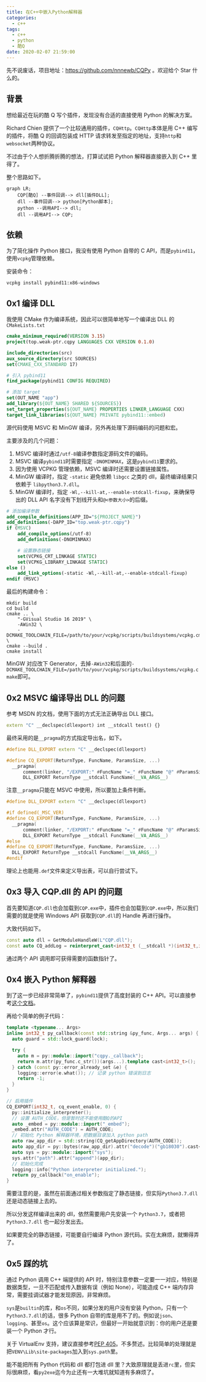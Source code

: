 ```yaml
---
title: 在C++中嵌入Python解释器
categories:
  - c++
tags:
  - c++
  - python
  - 酷Q
date: 2020-02-07 21:59:00
---
```


先不说废话，项目地址：https://github.com/nnnewb/CQPy 。欢迎给个 Star 什么的。

## 背景

想给最近在玩的酷 Q 写个插件，发现没有合适的直接使用 Python 的解决方案。

Richard Chien 提供了一个比较通用的插件，`CQHttp`。`CQHttp`本体是用 C++ 编写的插件，将酷 Q 的回调包装成 HTTP 请求转发至指定的地址，支持`http`和`websocket`两种协议。

不过由于个人想折腾折腾的想法，打算试试把 Python 解释器直接嵌入到 C++ 里得了。

<!-- more -->

整个思路如下。

```mermaid
graph LR;
    CQP[酷Q] --事件回调--> dll[插件DLL];
    dll --事件回调--> python[Python脚本];
    python --调用API--> dll;
    dll --调用API--> CQP;
```

## 依赖

为了简化操作 Python 接口，我没有使用 Python 自带的 C API，而是`pybind11`，使用`vcpkg`管理依赖。

安装命令：

```batch
vcpkg install pybind11:x86-windows
```

## 0x1 编译 DLL

我使用 CMake 作为编译系统，因此可以很简单地写一个编译出 DLL 的 `CMakeLists.txt`

```cmake
cmake_minimum_required(VERSION 3.15)
project(top.weak-ptr.cqpy LANGUAGES CXX VERSION 0.1.0)

include_directories(src)
aux_source_directory(src SOURCES)
set(CMAKE_CXX_STANDARD 17)

# 引入 pybind11
find_package(pybind11 CONFIG REQUIRED)

# 添加 target
set(OUT_NAME "app")
add_library(${OUT_NAME} SHARED ${SOURCES})
set_target_properties(${OUT_NAME} PROPERTIES LINKER_LANGUAGE CXX)
target_link_libraries(${OUT_NAME} PRIVATE pybind11::embed)
```

源代码使用 MSVC 和 MinGW 编译，另外再处理下源码编码的问题和宏。

主要涉及的几个问题：

1. MSVC 编译时通过`/utf-8`编译参数指定源码文件的编码。
2. MSVC 编译`pybind11`时需要指定 `-DNOMINMAX`，这是`pybind11`要求的。
3. 因为使用 VCPKG 管理依赖，MSVC 编译时还需要设置链接属性。
4. MinGW 编译时，指定 `-static` 避免依赖 `libgcc` 之类的 dll，最终编译结果只依赖于 `libpython3.7.dll`。
5. MinGW 编译时，指定 `-Wl,--kill-at,--enable-stdcall-fixup`，来确保导出的 DLL API 名字没有下划线开头和`@<参数大小>`的后缀。

```cmake
# 添加编译参数
add_compile_definitions(APP_ID="${PROJECT_NAME}")
add_definitions(-DAPP_ID="top.weak-ptr.cqpy")
if (MSVC)
    add_compile_options(/utf-8)
    add_definitions(-DNOMINMAX)

    # 设置静态链接
    set(VCPKG_CRT_LINKAGE STATIC)
    set(VCPKG_LIBRARY_LINKAGE STATIC)
else ()
    add_link_options(-static -Wl,--kill-at,--enable-stdcall-fixup)
endif (MSVC)
```

最后的构建命令：

```batch
mkdir build
cd build
cmake .. \
    "-GVisual Studio 16 2019" \
    -AWin32 \
    -DCMAKE_TOOLCHAIN_FILE=/path/to/your/vcpkg/scripts/buildsystems/vcpkg.cmake \
cmake --build .
cmake install
```

MinGW 对应改下 Generator，去掉`-AWin32`和后面的`-DCMAKE_TOOLCHAIN_FILE=/path/to/your/vcpkg/scripts/buildsystems/vcpkg.cmake`即可。

## 0x2 MSVC 编译导出 DLL 的问题

参考 MSDN 的文档，使用下面的方式无法正确导出 DLL 接口。

```c++
extern "C" __declspec(dllexport) int __stdcall test() {}
```

最终采用的是`__pragma`的方式指定导出名，如下。

```c++
#define DLL_EXPORT extern "C" __declspec(dllexport)

#define CQ_EXPORT(ReturnType, FuncName, ParamsSize, ...)                       \
  __pragma(                                                                    \
      comment(linker, "/EXPORT:" #FuncName "=_" #FuncName "@" #ParamsSize))    \
      DLL_EXPORT ReturnType __stdcall FuncName(__VA_ARGS__)
```

注意`__pragma`只能在 MSVC 中使用，所以要加上条件判断。

```c++
#define DLL_EXPORT extern "C" __declspec(dllexport)

#if defined(_MSC_VER)
#define CQ_EXPORT(ReturnType, FuncName, ParamsSize, ...)                       \
  __pragma(                                                                    \
      comment(linker, "/EXPORT:" #FuncName "=_" #FuncName "@" #ParamsSize))    \
      DLL_EXPORT ReturnType __stdcall FuncName(__VA_ARGS__)
#else
#define CQ_EXPORT(ReturnType, FuncName, ParamsSize, ...)                       \
  DLL_EXPORT ReturnType __stdcall FuncName(__VA_ARGS__)
#endif
```

理论上也能用`.def`文件来定义导出表，可以自行尝试下。

## 0x3 导入 CQP.dll 的 API 的问题

首先要知道`CQP.dll`也会加载到`CQP.exe`中，插件也会加载到`CQP.exe`中，所以我们需要的就是使用 Windows API 获取到`CQP.dll`的 Handle 再进行操作。

大致代码如下。

```c++
const auto dll = GetModuleHandleW(L"CQP.dll");
const auto CQ_addLog = reinterpret_cast<int32_t (__stdcall *)(int32_t,int32_t,const char*,const char*)>(GetProcAddress(dll, "CQ_addLog"));
```

通过两个 API 调用即可获得需要的函数指针了。

## 0x4 嵌入 Python 解释器

到了这一步已经非常简单了，`pybind11`提供了高度封装的 C++ API。可以直接参考[这个文档](https://pybind11.readthedocs.io/en/stable/advanced/embedding.html)。

再给个简单的例子代码：

```c++
template <typename... Args>
inline int32_t py_callback(const std::string &py_func, Args... args) {
  auto guard = std::lock_guard(lock);

  try {
    auto m = py::module::import("cqpy._callback");
    return m.attr(py_func.c_str())(args...).template cast<int32_t>();
  } catch (const py::error_already_set &e) {
    logging::error(e.what()); // 记录 python 错误到日志
    return -1;
  }
}

// 启用插件
CQ_EXPORT(int32_t, cq_event_enable, 0) {
  py::initialize_interpreter();
  // 设置 AUTH_CODE，但是暂时还不能使用酷Q的API
  auto _embed = py::module::import("_embed");
  _embed.attr("AUTH_CODE") = AUTH_CODE;
  // 初始化 Python 解释器环境，把数据目录加入 python path
  auto raw_app_dir = std::string(CQ_getAppDirectory(AUTH_CODE));
  auto app_dir = py::bytes(raw_app_dir).attr("decode")("gb18030").cast<py::str>();
  auto sys = py::module::import("sys");
  sys.attr("path").attr("append")(app_dir);
  // 初始化完成
  logging::info("Python interpreter initialized.");
  return py_callback("on_enable");
}
```

需要注意的是，虽然在前面通过相关参数指定了静态链接，但实际`Python3.7.dll`还是动态链接上去的。

所以分发这样编译出来的 dll，依然需要用户先安装一个 `Python3.7`，或者把 `Python3.7.dll` 也一起分发出去。

如果要完全的静态链接，可能要自行编译 Python 源代码。实在太麻烦，就懒得弄了。

## 0x5 踩的坑

通过 Python 调用 C++ 端提供的 API 时，特别注意参数一定要一一对应，特别是数据类型，一旦不匹配或传入数据有误（例如 None），可能造成 C++ 端内存异常，需要挂调试器才能发现原因，非常麻烦。

`sys`是`builtin`的库，和`os`不同，如果分发的用户没有安装 Python，只有一个 `Python3.7.dll`的话，很多 Python 自带的库是用不了的。例如说`json`、`logging`、甚至`os`。这个应该算是常识，但最好一开始就意识到：你的用户还是要装一个 Python 才行。

关于 VirtualEnv 支持，建议直接参考[PEP 405](https://www.python.org/dev/peps/pep-0405/)。不多赘述。比较简单的处理就是把`VENV\Lib\site-packages`加入到`sys.path`里。

能不能把所有 Python 代码和 dll 都打包进 dll 里？大致原理就是丢进`rc`里，但实际很麻烦，看`py2exe`迄今为止还有一大堆坑就知道有多麻烦了。

